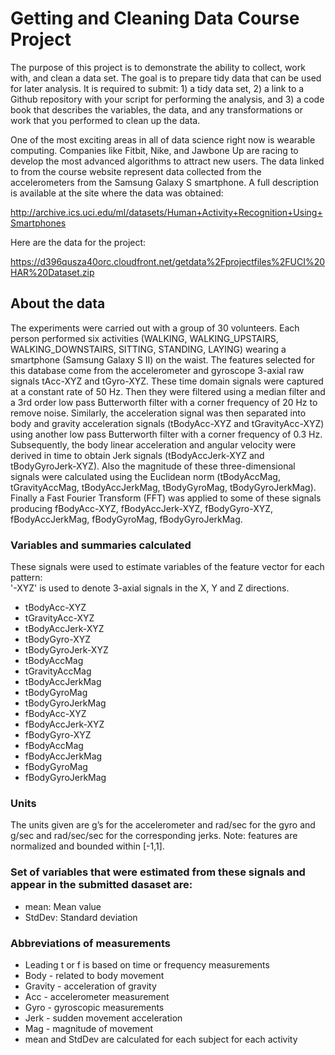 # Getting and Cleaning Data Course Project

The purpose of this project is to demonstrate the ability to collect, work with, and clean a data set. The goal is to prepare tidy data that can be used for later analysis. It is required to submit: 1) a tidy data set, 2) a link to a Github repository with your script for performing the analysis, and 3) a code book that describes the variables, the data, and any transformations or work that you performed to clean up the data. 

One of the most exciting areas in all of data science right now is wearable computing. Companies like Fitbit, Nike, and Jawbone Up are racing to develop the most advanced algorithms to attract new users. The data linked to from the course website represent data collected from the accelerometers from the Samsung Galaxy S smartphone. A full description is available at the site where the data was obtained:

http://archive.ics.uci.edu/ml/datasets/Human+Activity+Recognition+Using+Smartphones

Here are the data for the project:

https://d396qusza40orc.cloudfront.net/getdata%2Fprojectfiles%2FUCI%20HAR%20Dataset.zip

## About the data

The experiments were carried out with a group of 30 volunteers. Each person performed six activities (WALKING, WALKING_UPSTAIRS, WALKING_DOWNSTAIRS, SITTING, STANDING, LAYING) wearing a smartphone (Samsung Galaxy S II) on the waist. 
The features selected for this database come from the accelerometer and gyroscope 3-axial raw signals tAcc-XYZ and tGyro-XYZ.  These time domain signals were captured at a constant rate of 50 Hz. 
Then they were filtered using a median filter and a 3rd order low pass Butterworth filter with a corner frequency of 20 Hz to remove noise. Similarly, the acceleration signal was then separated into body and gravity acceleration signals (tBodyAcc-XYZ and tGravityAcc-XYZ) using another low pass Butterworth filter with a corner frequency of 0.3 Hz. 
Subsequently, the body linear acceleration and angular velocity were derived in time to obtain Jerk signals (tBodyAccJerk-XYZ and tBodyGyroJerk-XYZ). Also the magnitude of these three-dimensional signals were calculated using the Euclidean norm (tBodyAccMag, tGravityAccMag, tBodyAccJerkMag, tBodyGyroMag, tBodyGyroJerkMag).
Finally a Fast Fourier Transform (FFT) was applied to some of these signals producing fBodyAcc-XYZ, fBodyAccJerk-XYZ, fBodyGyro-XYZ, fBodyAccJerkMag, fBodyGyroMag, fBodyGyroJerkMag. 

### Variables and summaries calculated

These signals were used to estimate variables of the feature vector for each pattern:  
'-XYZ' is used to denote 3-axial signals in the X, Y and Z directions.

* tBodyAcc-XYZ
* tGravityAcc-XYZ
* tBodyAccJerk-XYZ
* tBodyGyro-XYZ
* tBodyGyroJerk-XYZ
* tBodyAccMag
* tGravityAccMag
* tBodyAccJerkMag
* tBodyGyroMag
* tBodyGyroJerkMag
* fBodyAcc-XYZ
* fBodyAccJerk-XYZ
* fBodyGyro-XYZ
* fBodyAccMag
* fBodyAccJerkMag
* fBodyGyroMag
* fBodyGyroJerkMag

### Units

The units given are g’s for the accelerometer and rad/sec for the gyro and g/sec and rad/sec/sec for the corresponding jerks.
Note: features are normalized and bounded within [-1,1].

### Set of variables that were estimated from these signals and appear in the submitted dasaset are: 

* mean: Mean value
* StdDev: Standard deviation

### Abbreviations of measurements

* Leading t or f is based on time or frequency measurements
* Body - related to body movement
* Gravity - acceleration of gravity
* Acc - accelerometer measurement
* Gyro - gyroscopic measurements
* Jerk - sudden movement acceleration
* Mag - magnitude of movement
* mean and StdDev are calculated for each subject for each activity